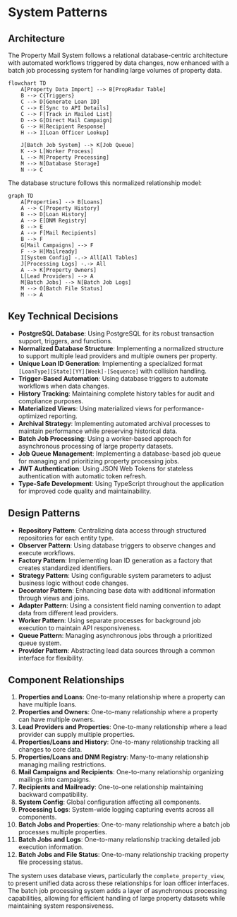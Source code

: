 # System Patterns

## Architecture
The Property Mail System follows a relational database-centric architecture with automated workflows triggered by data changes, now enhanced with a batch job processing system for handling large volumes of property data.

```mermaid
flowchart TD
    A[Property Data Import] --> B[PropRadar Table]
    B --> C{Triggers}
    C --> D[Generate Loan ID]
    C --> E[Sync to API Details]
    C --> F[Track in Mailed List]
    D --> G[Direct Mail Campaign]
    G --> H[Recipient Response]
    H --> I[Loan Officer Lookup]
    
    J[Batch Job System] --> K[Job Queue]
    K --> L[Worker Process]
    L --> M[Property Processing]
    M --> N[Database Storage]
    N --> C
```

The database structure follows this normalized relationship model:

```mermaid
graph TD
    A[Properties] --> B[Loans]
    A --> C[Property History]
    B --> D[Loan History]
    A --> E[DNM Registry]
    B --> E
    A --> F[Mail Recipients]
    B --> F
    G[Mail Campaigns] --> F
    F --> H[Mailready]
    I[System Config] -.-> All[All Tables]
    J[Processing Logs] -.-> All
    A --> K[Property Owners]
    L[Lead Providers] --> A
    M[Batch Jobs] --> N[Batch Job Logs]
    M --> O[Batch File Status]
    M --> A
```

## Key Technical Decisions
- **PostgreSQL Database**: Using PostgreSQL for its robust transaction support, triggers, and functions.
- **Normalized Database Structure**: Implementing a normalized structure to support multiple lead providers and multiple owners per property.
- **Unique Loan ID Generation**: Implementing a specialized format `[LoanType][State][YY][Week]-[Sequence]` with collision handling.
- **Trigger-Based Automation**: Using database triggers to automate workflows when data changes.
- **History Tracking**: Maintaining complete history tables for audit and compliance purposes.
- **Materialized Views**: Using materialized views for performance-optimized reporting.
- **Archival Strategy**: Implementing automated archival processes to maintain performance while preserving historical data.
- **Batch Job Processing**: Using a worker-based approach for asynchronous processing of large property datasets.
- **Job Queue Management**: Implementing a database-based job queue for managing and prioritizing property processing jobs.
- **JWT Authentication**: Using JSON Web Tokens for stateless authentication with automatic token refresh.
- **Type-Safe Development**: Using TypeScript throughout the application for improved code quality and maintainability.

## Design Patterns
- **Repository Pattern**: Centralizing data access through structured repositories for each entity type.
- **Observer Pattern**: Using database triggers to observe changes and execute workflows.
- **Factory Pattern**: Implementing loan ID generation as a factory that creates standardized identifiers.
- **Strategy Pattern**: Using configurable system parameters to adjust business logic without code changes.
- **Decorator Pattern**: Enhancing base data with additional information through views and joins.
- **Adapter Pattern**: Using a consistent field naming convention to adapt data from different lead providers.
- **Worker Pattern**: Using separate processes for background job execution to maintain API responsiveness.
- **Queue Pattern**: Managing asynchronous jobs through a prioritized queue system.
- **Provider Pattern**: Abstracting lead data sources through a common interface for flexibility.

## Component Relationships
1. **Properties and Loans**: One-to-many relationship where a property can have multiple loans.
2. **Properties and Owners**: One-to-many relationship where a property can have multiple owners.
3. **Lead Providers and Properties**: One-to-many relationship where a lead provider can supply multiple properties.
4. **Properties/Loans and History**: One-to-many relationship tracking all changes to core data.
5. **Properties/Loans and DNM Registry**: Many-to-many relationship managing mailing restrictions.
6. **Mail Campaigns and Recipients**: One-to-many relationship organizing mailings into campaigns.
7. **Recipients and Mailready**: One-to-one relationship maintaining backward compatibility.
8. **System Config**: Global configuration affecting all components.
9. **Processing Logs**: System-wide logging capturing events across all components.
10. **Batch Jobs and Properties**: One-to-many relationship where a batch job processes multiple properties.
11. **Batch Jobs and Logs**: One-to-many relationship tracking detailed job execution information.
12. **Batch Jobs and File Status**: One-to-many relationship tracking property file processing status.

The system uses database views, particularly the `complete_property_view`, to present unified data across these relationships for loan officer interfaces. The batch job processing system adds a layer of asynchronous processing capabilities, allowing for efficient handling of large property datasets while maintaining system responsiveness.
